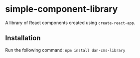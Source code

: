 # simple-component-library
A library of React components created using `create-react-app`.
## Installation
Run the following command:
`npm install dan-cms-library`